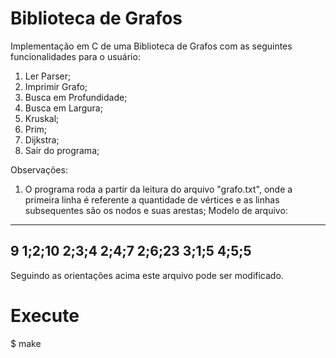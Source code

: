 # Biblioteca de Grafos

Implementação em C de uma Biblioteca de Grafos com as seguintes funcionalidades para o
usuário:

1) Ler Parser;
2) Imprimir Grafo;
3) Busca em Profundidade;
4) Busca em Largura;
5) Kruskal;
6) Prim;
7) Dijkstra;
0) Sair do programa;

Observações:
1) O programa roda a partir da leitura do arquivo "grafo.txt", onde a primeira linha é referente a quantidade de vértices e as linhas subsequentes são os nodos e suas arestas;
	Modelo de arquivo:
--------
9
1;2;10
2;3;4
2;4;7
2;6;23
3;1;5
4;5;5
--------
Seguindo as orientações acima este arquivo pode ser modificado.


# Execute

$ make





